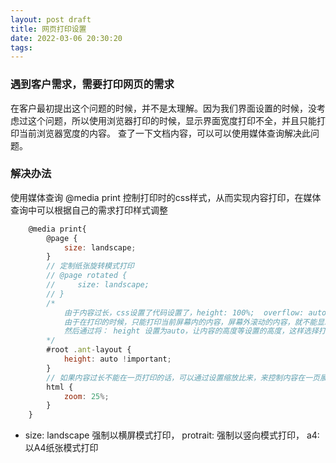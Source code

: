 ```yaml
---
layout: post draft
title: 网页打印设置
date: 2022-03-06 20:30:20
tags:
---
```



### 遇到客户需求，需要打印网页的需求

在客户最初提出这个问题的时候，并不是太理解。因为我们界面设置的时候，没考虑过这个问题，所以使用浏览器打印的时候，显示界面宽度打印不全，并且只能打印当前浏览器宽度的内容。
查了一下文档内容，可以可以使用媒体查询解决此问题。

### 解决办法
使用媒体查询 @media print 控制打印时的css样式，从而实现内容打印，在媒体查询中可以根据自己的需求打印样式调整
```js
    @media print{
        @page {
            size: landscape;
        }
        // 定制纸张旋转模式打印
        // @page rotated {
        //     size: landscape;
        // }
        /*
            由于内容过长，css设置了代码设置了，height: 100%;  overflow: auto；
            由于在打印的时候，只能打印当前屏幕内的内容，屏幕外滚动的内容，就不能显示打印了
            然后通过将： height 设置为auto，让内容的高度等设置的高度，这样选择打印的时候，就可以全部展示出来了
        */
        #root .ant-layout {
            height: auto !important;
        }
        // 如果内容过长不能在一页打印的话，可以通过设置缩放比来，来控制内容在一页展示
        html {
            zoom: 25%;
        }
    }
```
- size: landscape  强制以横屏模式打印， protrait: 强制以竖向模式打印， a4: 以A4纸张模式打印
